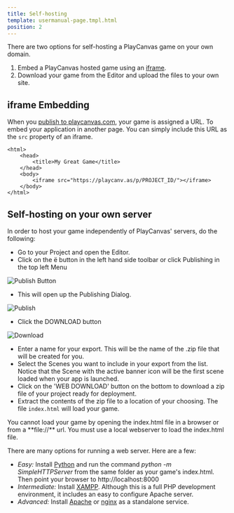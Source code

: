 ```yaml
---
title: Self-hosting
template: usermanual-page.tmpl.html
position: 2
---
```


There are two options for self-hosting a PlayCanvas game on your own domain.

1. Embed a PlayCanvas hosted game using an [iframe][1].
2. Download your game from the Editor and upload the files to your own site.

## iframe Embedding

When you [publish to playcanvas.com][2], your game is assigned a URL. To embed your application in another page. You can simply include this URL as the `src` property of an iframe.

~~~html~~~
<html>
    <head>
        <title>My Great Game</title>
    </head>
    <body>
        <iframe src="https://playcanv.as/p/PROJECT_ID/"></iframe>
    </body>
</html>
~~~

## Self-hosting on your own server

In order to host your game independently of PlayCanvas' servers, do the following:

* Go to your Project and open the Editor.
* Click on the <span class="pc-icon" style="font-size">&#57911;</span> button in the left hand side toolbar or click Publishing in the top left Menu

![Publish Button][5]

* This will open up the Publishing Dialog.

![Publish][4]

* Click the DOWNLOAD button

![Download][6]

* Enter a name for your export. This will be the name of the .zip file that will be created for you.
* Select the Scenes you want to include in your export from the list. Notice that the Scene with the active banner icon will be the first scene loaded when your app is launched.
* Click on the 'WEB DOWNLOAD' button on the bottom to download a zip file of your project ready for deployment.
* Extract the contents of the zip file to a location of your choosing. The file `index.html` will load your game.

<div class="alert alert-warning">
You cannot load your game by opening the index.html file in a browser or from a **file://** url. You must use a local webserver to load the index.html file.
</div>

There are many options for running a web server. Here are a few:

* *Easy:* Install [Python][7] and run the command *python -m SimpleHTTPServer* from the same folder as your game's index.html. Then point your browser to http://localhost:8000
* *Intermediate:* Install [XAMPP][8]. Although this is a full PHP development environment, it includes an easy to configure Apache server.
* *Advanced:* Install [Apache][9] or [nginx][10] as a standalone service.

[1]: https://developer.mozilla.org/en/docs/Web/HTML/Element/iframe
[2]: /user-manual/publishing/playcanvas
[3]: /images/publishing/selfhosting/bottombar.png
[4]: /images/user-manual/editor/publishing.jpg
[5]: /images/user-manual/editor/publishing-toolbar.jpg
[6]: /images/user-manual/editor/publishing-download.jpg
[7]: https://www.python.org/downloads/
[8]: https://www.apachefriends.org/index.html
[9]: http://httpd.apache.org/download.cgi
[10]: http://nginx.org/

